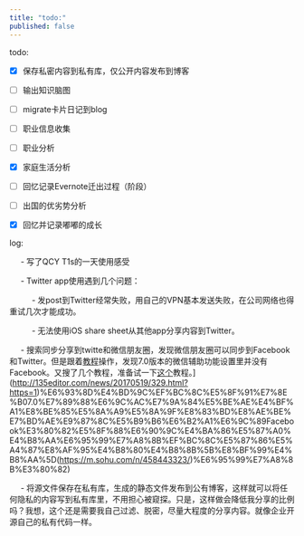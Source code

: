 ```yaml
---
title: "todo:"
published: false
---
```

todo:

- [x] 保存私密内容到私有库，仅公开内容发布到博客

- [ ] 输出知识脑图

- [ ] migrate卡片日记到blog

- [ ] 职业信息收集

- [ ] 职业分析

- [x] 家庭生活分析

- [ ] 回忆记录Evernote迁出过程（阶段）

- [ ] 出国的优劣势分析

- [x] 回忆并记录嘟嘟的成长

log:

     - 写了QCY T1s的一天使用感受

     - Twitter app使用遇到几个问题：

          - 发post到Twitter经常失败，用自己的VPN基本发送失败，在公司网络也得重试几次才能成功。

          - 无法使用iOS share sheet从其他app分享内容到Twitter。

     - 搜索同步分享到twitte和微信朋友圈，发现微信朋友圈可以同步到Facebook和Twitter。但是跟着[教程](https://www.[135editor.com/news/20170519/329.html?https=1)操作，发现7.0版本的微信辅助功能设置里并没有Facebook。又搜了几个教程，准备试一下[这个](https://m.sohu.com/n/458443323/)教程。](http://135editor.com/news/20170519/329.html?https=1)%E6%93%8D%E4%BD%9C%EF%BC%8C%E5%8F%91%E7%8E%B07.0%E7%89%88%E6%9C%AC%E7%9A%84%E5%BE%AE%E4%BF%A1%E8%BE%85%E5%8A%A9%E5%8A%9F%E8%83%BD%E8%AE%BE%E7%BD%AE%E9%87%8C%E5%B9%B6%E6%B2%A1%E6%9C%89Facebook%E3%80%82%E5%8F%88%E6%90%9C%E4%BA%86%E5%87%A0%E4%B8%AA%E6%95%99%E7%A8%8B%EF%BC%8C%E5%87%86%E5%A4%87%E8%AF%95%E4%B8%80%E4%B8%8B%5B%E8%BF%99%E4%B8%AA%5D(https://m.sohu.com/n/458443323/)%E6%95%99%E7%A8%8B%E3%80%82)

     - 将源文件保存在私有库，生成的静态文件发布到公有博客，这样就可以将任何隐私的内容写到私有库里，不用担心被窥探。只是，这样做会降低我分享的比例吗？我想，这个还是需要我自己过滤、脱密，尽量大程度的分享内容。就像企业开源自己的私有代码一样。
